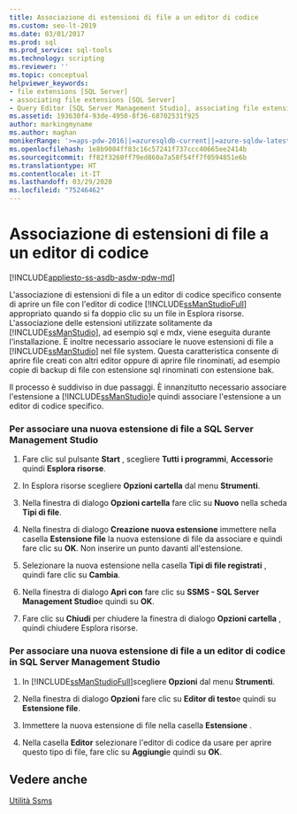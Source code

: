 ```yaml
---
title: Associazione di estensioni di file a un editor di codice
ms.custom: seo-lt-2019
ms.date: 03/01/2017
ms.prod: sql
ms.prod_service: sql-tools
ms.technology: scripting
ms.reviewer: ''
ms.topic: conceptual
helpviewer_keywords:
- file extensions [SQL Server]
- associating file extensions [SQL Server]
- Query Editor [SQL Server Management Studio], associating file extensions
ms.assetid: 193630f4-93de-4950-8f36-68702531f925
author: markingmyname
ms.author: maghan
monikerRange: '>=aps-pdw-2016||=azuresqldb-current||=azure-sqldw-latest||>=sql-server-2016||=sqlallproducts-allversions||>=sql-server-linux-2017||=azuresqldb-mi-current'
ms.openlocfilehash: 1e8b9084ff83c16c57241f737ccc40665ee2414b
ms.sourcegitcommit: ff82f3260ff79ed860a7a58f54ff7f0594851e6b
ms.translationtype: HT
ms.contentlocale: it-IT
ms.lasthandoff: 03/29/2020
ms.locfileid: "75246462"
---
```

# <a name="associate-file-extensions-to-a-code-editor"></a>Associazione di estensioni di file a un editor di codice

[!INCLUDE[appliesto-ss-asdb-asdw-pdw-md](../../includes/appliesto-ss-asdb-asdw-pdw-md.md)]

L'associazione di estensioni di file a un editor di codice specifico consente di aprire un file con l'editor di codice [!INCLUDE[ssManStudioFull](../../includes/ssmanstudiofull-md.md)] appropriato quando si fa doppio clic su un file in Esplora risorse. L'associazione delle estensioni utilizzate solitamente da [!INCLUDE[ssManStudio](../../includes/ssmanstudio-md.md)], ad esempio sql e mdx, viene eseguita durante l'installazione. È inoltre necessario associare le nuove estensioni di file a [!INCLUDE[ssManStudio](../../includes/ssmanstudio-md.md)] nel file system. Questa caratteristica consente di aprire file creati con altri editor oppure di aprire file rinominati, ad esempio copie di backup di file con estensione sql rinominati con estensione bak.  
  
 Il processo è suddiviso in due passaggi. È innanzitutto necessario associare l'estensione a [!INCLUDE[ssManStudio](../../includes/ssmanstudio-md.md)]e quindi associare l'estensione a un editor di codice specifico.  
  
### <a name="to-associate-a-new-file-extension-with-sql-server-management-studio"></a>Per associare una nuova estensione di file a SQL Server Management Studio  
  
1.  Fare clic sul pulsante **Start** , scegliere **Tutti i programmi**, **Accessori**e quindi **Esplora risorse**.  
  
2.  In Esplora risorse scegliere **Opzioni cartella** dal menu **Strumenti**.  
  
3.  Nella finestra di dialogo **Opzioni cartella** fare clic su **Nuovo** nella scheda **Tipi di file**.  
  
4.  Nella finestra di dialogo **Creazione nuova estensione** immettere nella casella **Estensione file** la nuova estensione di file da associare e quindi fare clic su **OK**. Non inserire un punto davanti all'estensione.  
  
5.  Selezionare la nuova estensione nella casella **Tipi di file registrati** , quindi fare clic su **Cambia**.  
  
6.  Nella finestra di dialogo **Apri con** fare clic su **SSMS - SQL Server Management Studio**e quindi su **OK**.  
  
7.  Fare clic su **Chiudi** per chiudere la finestra di dialogo **Opzioni cartella** , quindi chiudere Esplora risorse.  
  
### <a name="to-associate-a-new-file-extension-with-a-code-editor-in-sql-server-management-studio"></a>Per associare una nuova estensione di file a un editor di codice in SQL Server Management Studio  
  
1.  In [!INCLUDE[ssManStudioFull](../../includes/ssmanstudiofull-md.md)]scegliere **Opzioni** dal menu **Strumenti**.  
  
2.  Nella finestra di dialogo **Opzioni** fare clic su **Editor di testo**e quindi su **Estensione file**.  
  
3.  Immettere la nuova estensione di file nella casella **Estensione** .  
  
4.  Nella casella **Editor** selezionare l'editor di codice da usare per aprire questo tipo di file, fare clic su **Aggiungi**e quindi su **OK**.  
  
## <a name="see-also"></a>Vedere anche  
 [Utilità Ssms](../../tools/sql-server-management-studio/ssms-utility.md)  
  
  
